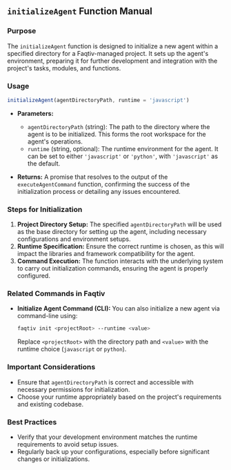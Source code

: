 ## `initializeAgent` Function Manual

### Purpose
The `initializeAgent` function is designed to initialize a new agent within a specified directory for a Faqtiv-managed project. It sets up the agent's environment, preparing it for further development and integration with the project's tasks, modules, and functions.

### Usage

```javascript
initializeAgent(agentDirectoryPath, runtime = 'javascript')
```

- **Parameters:**
  - `agentDirectoryPath` (string): The path to the directory where the agent is to be initialized. This forms the root workspace for the agent's operations.
  - `runtime` (string, optional): The runtime environment for the agent. It can be set to either `'javascript'` or `'python'`, with `'javascript'` as the default.

- **Returns:** A promise that resolves to the output of the `executeAgentCommand` function, confirming the success of the initialization process or detailing any issues encountered.

### Steps for Initialization

1. **Project Directory Setup:** The specified `agentDirectoryPath` will be used as the base directory for setting up the agent, including necessary configurations and environment setups.
2. **Runtime Specification:** Ensure the correct runtime is chosen, as this will impact the libraries and framework compatibility for the agent.
3. **Command Execution:** The function interacts with the underlying system to carry out initialization commands, ensuring the agent is properly configured.

### Related Commands in Faqtiv

- **Initialize Agent Command (CLI):** You can also initialize a new agent via command-line using:

  ```bash
  faqtiv init <projectRoot> --runtime <value>
  ```

  Replace `<projectRoot>` with the directory path and `<value>` with the runtime choice (`javascript` or `python`).

### Important Considerations

- Ensure that `agentDirectoryPath` is correct and accessible with necessary permissions for initialization.
- Choose your runtime appropriately based on the project's requirements and existing codebase.

### Best Practices

- Verify that your development environment matches the runtime requirements to avoid setup issues.
- Regularly back up your configurations, especially before significant changes or initializations.